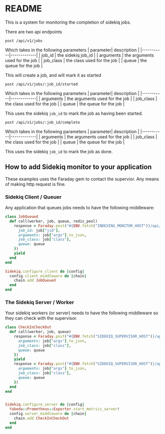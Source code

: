 # README

This is a system for monitoring the completion of sidekiq jobs. 

There are two api endpoints

```
post /api/v1/jobs
```

Which takes in the following parameters
|  parameter| description |
|-----------|-------------|
| job_id    | the sidekiq job_id |
| arguments | the arguments used for the job |
| job_class | the class used for the job |
| queue     | the queue for the job |

This will create a job, and will mark it as started

```
post /api/v1/jobs/:job_id/started
```
Which takes in the following parameters
|  parameter| description |
|-----------|-------------|
| arguments | the arguments used for the job |
| job_class | the class used for the job |
| queue     | the queue for the job |

This uses the sidekiq `job_id` to mark the job as having been started.

```
post /api/v1/jobs/:job_id/complete
```
Which takes in the following parameters
|  parameter| description |
|-----------|-------------|
| arguments | the arguments used for the job |
| job_class | the class used for the job |
| queue     | the queue for the job |

This uses the sidekiq `job_id` to mark the job as done.

## How to add Sidekiq monitor to your application

These examples uses the Faraday gem to contact the supervior. Any means of
making http request is fine.

### Sidekiq Client / Queuer

Any application that queues jobs needs to have the following middleware:

```ruby
class JobQueued
  def call(worker, job, queue, redis_pool)
    response = Faraday.post("#{ENV.fetch("INDEXING_MONITOR_HOST")}/api/v1/jobs", {
      job_id: job["jid"],
      arguments: job["args"].to_json,
      job_class: job["class"],
      queue: queue
    })
    yield
  end
end

Sidekiq.configure_client do |config|
  config.client_middleware do |chain|
    chain.add JobQueued
  end
end
```

### The Sidekiq Server / Worker
Your sidekiq workers (or server) needs to have the following middleware so they
can check with the supervisor. 

```ruby
class CheckInCheckOut
  def call(worker, job, queue)
    response = Faraday.post("#{ENV.fetch("SIDEKIQ_SUPERVISOR_HOST")}/api/v1/jobs/#{job["jid"]}/started", {
      arguments: job["args"].to_json,
      job_class: job["class"],
      queue: queue
    })
    yield
    response = Faraday.post("#{ENV.fetch("SIDEKIQ_SUPERVISOR_HOST")}/api/v1/jobs/#{job["jid"]}/complete", {
      arguments: job["args"].to_json,
      job_class: job["class"],
      queue: queue
    })
  end
end


Sidekiq.configure_server do |config|
  Yabeda::Prometheus::Exporter.start_metrics_server!
  config.server_middleware do |chain|
    chain.add CheckInCheckOut
  end
end

```

